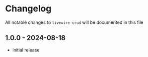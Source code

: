 # Changelog

All notable changes to `livewire-crud` will be documented in this file

## 1.0.0 - 2024-08-18

- initial release
